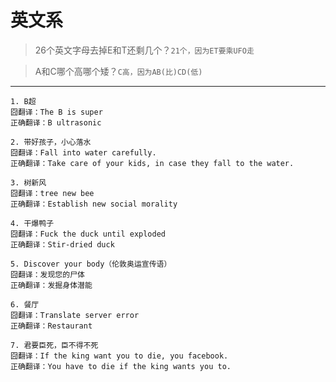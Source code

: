 # 英文系

> 26个英文字母去掉E和T还剩几个？`21个，因为ET要乘UFO走`

> A和C哪个高哪个矮？`C高，因为AB(比)CD(低)`

---

```
1. B超
囧翻译：The B is super
正确翻译：B ultrasonic

2. 带好孩子，小心落水
囧翻译：Fall into water carefully.
正确翻译：Take care of your kids, in case they fall to the water.

3. 树新风
囧翻译：tree new bee
正确翻译：Establish new social morality

4. 干爆鸭子
囧翻译：Fuck the duck until exploded
正确翻译：Stir-dried duck

5. Discover your body（伦敦奥运宣传语）
囧翻译：发现您的尸体
正确翻译：发掘身体潜能

6. 餐厅
囧翻译：Translate server error
正确翻译：Restaurant

7. 君要臣死，臣不得不死
囧翻译：If the king want you to die, you facebook.
正确翻译：You have to die if the king wants you to.
```
